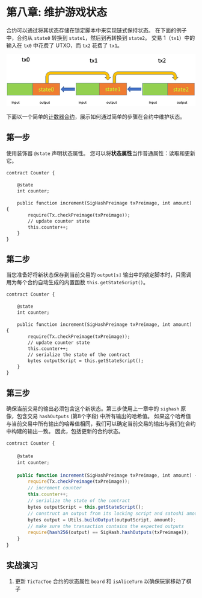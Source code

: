 # 第八章: 维护游戏状态

合约可以通过将其状态存储在锁定脚本中来实现链式保持状态。 在下面的例子中，合约从 `state0` 转换到 `state1`，然后到再转换到 `state2`。 交易 1（`tx1`）中的输入在 `tx0` 中花费了 UTXO，而 `tx2` 花费了 `tx1`。

![](https://github.com/sCrypt-Inc/image-hosting/blob/master/learn-scrypt-courses/06.png?raw=true)

下面以一个简单的[计数器合约](https://github.com/sCrypt-Inc/boilerplate/blob/7cc4ebed75412ff171d14b2cf3ec31abddb6fa00/contracts/counter.scrypt)，展示如何通过简单的步骤在合约中维护状态。

## 第一步

使用装饰器 `@state` 声明状态属性。 您可以将**状态属性**当作普通属性：读取和更新它。

```
contract Counter {

    @state
    int counter;

    public function increment(SigHashPreimage txPreimage, int amount) {
        require(Tx.checkPreimage(txPreimage));
        // update counter state
        this.counter++;
    }
}
```

## 第二步

当您准备好将新状态保存到当前交易的 `output[s]` 输出中的锁定脚本时，只需调用为每个合约自动生成的内置函数 `this.getStateScript()`。

```
contract Counter {

    @state
    int counter;

    public function increment(SigHashPreimage txPreimage, int amount) {
        require(Tx.checkPreimage(txPreimage));
        // update counter state
        this.counter++;
        // serialize the state of the contract
        bytes outputScript = this.getStateScript();
    }
}
```

## 第三步
确保当前交易的输出必须包含这个新状态。第三步使用上一章中的 `sighash` 原像，包含交易 `hashOutputs` (第8个字段) 中所有输出的哈希值。 如果这个哈希值与当前交易中所有输出的哈希值相同，我们可以确定当前交易的输出与我们在合约中构建的输出一致。 因此，包括更新的合约状态。


```js
contract Counter {

    @state
    int counter;

    public function increment(SigHashPreimage txPreimage, int amount) {
        require(Tx.checkPreimage(txPreimage));
        // increment counter
        this.counter++;
        // serialize the state of the contract
        bytes outputScript = this.getStateScript();
        // construct an output from its locking script and satoshi amount
        bytes output = Utils.buildOutput(outputScript, amount);
        // make sure the transaction contains the expected outputs
        require(hash256(output) == SigHash.hashOutputs(txPreimage));
    }
}
```

## 实战演习

1. 更新 `TicTacToe` 合约的状态属性 `board` 和 `isAliceTurn` 以确保玩家移动了棋子